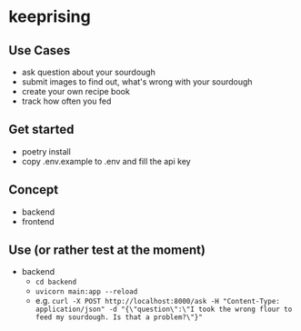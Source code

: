 # keeprising
## Use Cases
* ask question about your sourdough
* submit images to find out, what's wrong with your sourdough
* create your own recipe book
* track how often you fed

## Get started
* poetry install
* copy .env.example to .env and fill the api key

## Concept
* backend
* frontend

## Use (or rather test at the moment)
* backend
    * `cd backend`
    * `uvicorn main:app --reload`
    * e.g. `curl -X POST http://localhost:8000/ask -H "Content-Type: application/json" -d "{\"question\":\"I took the wrong flour to feed my sourdough. Is that a problem?\"}"`